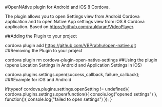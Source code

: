 #OpenNAtive plugin for Android and iOS 8 Cordova.

The plugin allows you to open Settings view from Android Cordova application and to open Native App settings view from iOS 8 Cordova application. Based on https://github.com/raulduran/VideoPlayer.

##Adding the Plugin to your project

cordova plugin add https://github.com/VBPrabhu/open-native.git
##Removing the Plugin to your project

cordova plugin rm cordova-plugin-open-native-settings
##Using the plugin (opens Location Settings in Android and Application Settings in iOS)

cordova.plugins.settings.open(success_callback, failure_callback);
###Example for iOS and Android

if(typeof cordova.plugins.settings.openSetting != undefined){
    cordova.plugins.settings.open(function(){
            console.log("opened settings")
        },
        function(){
            console.log("failed to open settings")
        });
}
